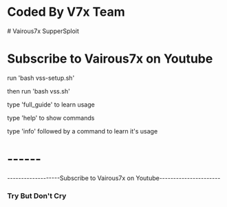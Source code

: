 <h1>Coded By V7x Team</h1>
# Vairous7x SupperSploit
<h1> Subscribe to Vairous7x on Youtube </h1>
run 'bash vss-setup.sh' 

then run 'bash vss.sh'

type 'full_guide' to learn usage

type 'help' to show commands

type 'info' followed by a command to learn it's usage
<h1> ------ </h1>
-------------------Subscribe to Vairous7x on Youtube----------------------

<h3>Try But Don't Cry</h3>
